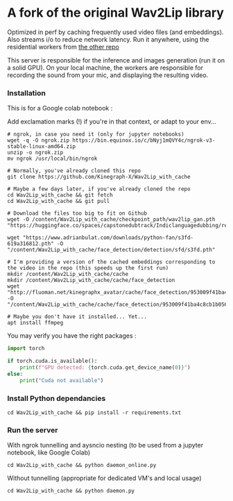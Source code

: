 # A fork of the original Wav2Lip library

Optimized in perf by caching frequently used video files (and embeddings).
Also streams i/o to reduce network latency.
Run it anywhere, using the residential workers from [the other repo](https://github.com/Kinegraph-X/Wav2Lip_resident)

This server is responsible for the inference and images generation (run it on a solid GPU).
On your local machine, the workers are responsible for recording the sound from your mic, and displaying the resulting video.

### Installation

This is for a Google colab notebook :

Add exclamation marks (!) if you're in that context, or adapt to your env...

```shell
# ngrok, in case you need it (only for jupyter notebooks)
wget -q -O ngrok.zip https://bin.equinox.io/c/bNyj1mQVY4c/ngrok-v3-stable-linux-amd64.zip
unzip -o ngrok.zip
mv ngrok /usr/local/bin/ngrok

# Normally, you've already cloned this repo
git clone https://github.com/Kinegraph-X/Wav2Lip_with_cache

# Maybe a few days later, if you've already cloned the repo
cd Wav2Lip_with_cache && git fetch
cd Wav2Lip_with_cache && git pull

# Download the files too big to fit on Github
wget -O /content/Wav2Lip_with_cache/checkpoint_path/wav2lip_gan.pth "https://huggingface.co/spaces/capstonedubtrack/Indiclanguagedubbing/resolve/416598a2eefa2f1b02bea859bda45f18208a53cb/wav2lip_gan.pth"

wget "https://www.adrianbulat.com/downloads/python-fan/s3fd-619a316812.pth" -O "/content/Wav2Lip_with_cache/face_detection/detection/sfd/s3fd.pth"

# I'm providing a version of the cached embeddings corresponding to the video in the repo (this speeds up the first run)
mkdir /content/Wav2Lip_with_cache/cache
mkdir /content/Wav2Lip_with_cache/cache/face_detection
wget "http://fluoman.net/kinegraphx_avatar/cache/face_detection/953009f41ba4c8cb1b0563d5a16c5149_face_detection_master.npy" -O "/content/Wav2Lip_with_cache/cache/face_detection/953009f41ba4c8cb1b0563d5a16c5149_face_detection_master.npy"

# Maybe you don't have it installed... Yet...
apt install ffmpeg
```

You may verify you have the right packages :

```python
import torch

if torch.cuda.is_available():
    print(f"GPU detected: {torch.cuda.get_device_name(0)}")
else:
    print("Cuda not available")
```

### Install Python dependancies

```shell
cd Wav2Lip_with_cache && pip install -r requirements.txt
```

### Run the server

With ngrok tunnelling and aysncio nesting (to be used from a jupyter notebook, like Google Colab)

```shell
cd Wav2Lip_with_cache && python daemon_online.py
```

Without tunnelling (appropriate for dedicated VM's and local usage)

```shell
cd Wav2Lip_with_cache && python daemon.py
```